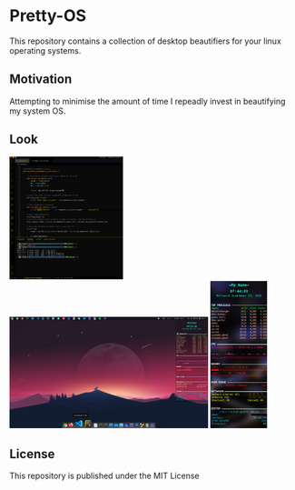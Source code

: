 # Pretty-OS

This repository contains a collection of desktop beautifiers for your linux operating systems.

## Motivation

Attempting to minimise the amount of time I repeadly invest in beautifying my system OS.

## Look

<p align="left">
    <img src="./vscode/vscode-izzo-theme.png" width="200" title="My Personal Conky Theme">
    <img src="./plank/izzo-desktop.png" width="350" title="My plank dock">
    <img src="./conky/conky-img.png" width="100" title="My Personal Conky Theme">
</p>

## License

This repository is published under the MIT License
